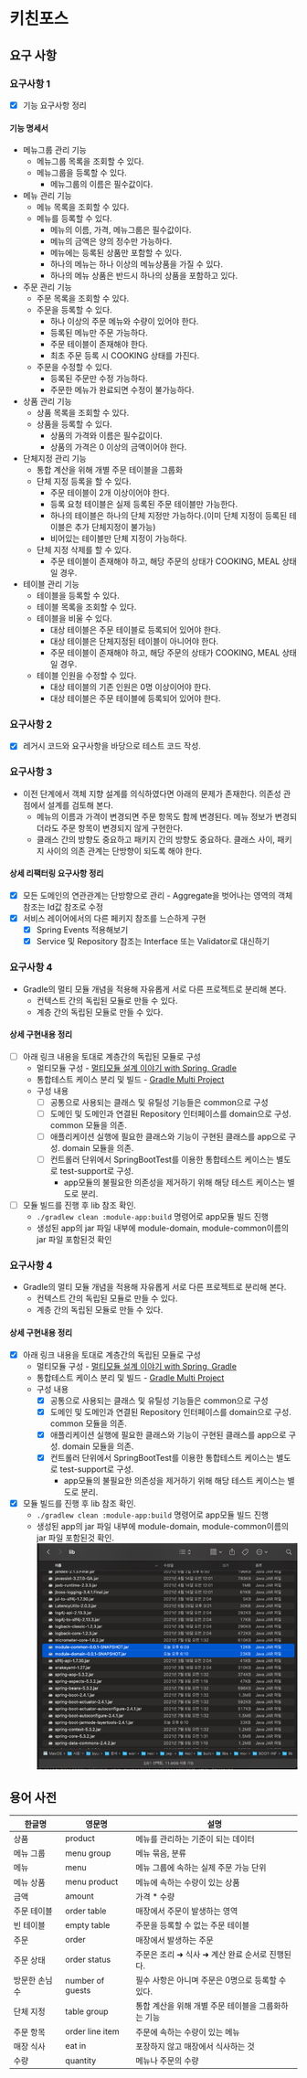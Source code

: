 # 키친포스

## 요구 사항

### 요구사항 1

- [X] 기능 요구사항 정리

#### 기능 명세서

- 메뉴그룹 관리 기능
    + 메뉴그룹 목록을 조회할 수 있다.
    + 메뉴그룹을 등록할 수 있다.
        * 메뉴그룹의 이름은 필수값이다.
- 메뉴 관리 기능
    + 메뉴 목록을 조회할 수 있다.
    + 메뉴를 등록할 수 있다.
        * 메뉴의 이름, 가격, 메뉴그룹은 필수값이다.
        * 메뉴의 금액은 양의 정수만 가능하다.
        * 메뉴에는 등록된 상품만 포함할 수 있다.
        * 하나의 메뉴는 하나 이상의 메뉴상품을 가질 수 있다.
        * 하나의 메뉴 상품은 반드시 하나의 상품을 포함하고 있다.
- 주문 관리 기능
    + 주문 목록을 조회할 수 있다.
    + 주문을 등록할 수 있다.
        * 하나 이상의 주문 메뉴와 수량이 있어야 한다.
        * 등록된 메뉴만 주문 가능하다.
        * 주문 테이블이 존재해야 한다.
        * 최초 주문 등록 시 COOKING 상태를 가진다.
    + 주문을 수정할 수 있다.
        * 등록된 주문만 수정 가능하다.
        * 주문한 메뉴가 완료되면 수정이 불가능하다.
- 상품 관리 기능
    + 상품 목록을 조회할 수 있다.
    + 상품을 등록할 수 있다.
        * 상품의 가격와 이름은 필수값이다.
        * 상품의 가격은 0 이상의 금액이어야 한다.
- 단체지정 관리 기능
    + 통합 계산을 위해 개별 주문 테이블을 그룹화
    + 단체 지정 등록을 할 수 있다.
        * 주문 테이블이 2개 이상이어야 한다.
        * 등록 요청 테이블은 실제 등록된 주문 테이블만 가능한다.
        * 하나의 테이블은 하나의 단체 지정만 가능하다.(이미 단체 지정이 등록된 테이블은 추가 단체지정이 불가능)
        * 비어있는 테이블만 단체 지정이 가능하다.
    + 단체 지정 삭제를 할 수 있다.
        * 주문 테이블이 존재해야 하고, 해당 주문의 상태가 COOKING, MEAL 상태일 경우.
- 테이블 관리 기능
    + 테이블을 등록할 수 있다.
    + 테이블 목록을 조회할 수 있다.
    + 테이블을 비울 수 있다.
        * 대상 테이블은 주문 테이블로 등록되어 있어야 한다.
        * 대상 테이블은 단체지정된 테이블이 아니어야 한다.
        * 주문 테이블이 존재해야 하고, 해당 주문의 상태가 COOKING, MEAL 상태일 경우.
    + 테이블 인원을 수정할 수 있다.
        * 대상 테이블의 기존 인원은 0명 이상이어야 한다.
        * 대상 테이블은 주문 테이블에 등록되어 있어야 한다.

### 요구사항 2

- [X] 레거시 코드와 요구사항을 바당으로 테스트 코드 작성.

### 요구사항 3
- 이전 단계에서 객체 지향 설계를 의식하였다면 아래의 문제가 존재한다. 의존성 관점에서 설계를 검토해 본다.
    + 메뉴의 이름과 가격이 변경되면 주문 항목도 함께 변경된다. 메뉴 정보가 변경되더라도 주문 항목이 변경되지 않게 구현한다.
    + 클래스 간의 방향도 중요하고 패키지 간의 방향도 중요하다. 클래스 사이, 패키지 사이의 의존 관계는 단방향이 되도록 해야 한다.
    
#### 상세 리팩터링 요구사항 정리
- [X] 모든 도메인의 연관관계는 단방향으로 관리 - Aggregate을 벗어나는 영역의 객체 참조는 Id값 참조로 수정
- [X] 서비스 레이어에서의 다른 페키지 참조를 느슨하게 구현
    - [X] Spring Events 적용해보기
    - [X] Service 및 Repository 참조는 Interface 또는 Validator로 대신하기

### 요구사항 4
- Gradle의 멀티 모듈 개념을 적용해 자유롭게 서로 다른 프로젝트로 분리해 본다.
    - 컨텍스트 간의 독립된 모듈로 만들 수 있다.
    - 계층 간의 독립된 모듈로 만들 수 있다.

#### 상세 구현내용 정리
- [ ] 아래 링크 내용을 토대로 계층간의 독립된 모듈로 구성
    - 멀티모듈 구성 - [멀티모듈 설계 이야기 with Spring, Gradle](https://techblog.woowahan.com/2637/)
    - 통합테스트 케이스 분리 및 빌드 - [Gradle Multi Project](https://kwonnam.pe.kr/wiki/gradle/multiproject)
    - 구성 내용
        + [ ] 공통으로 사용되는 클래스 및 유틸성 기능들은 common으로 구성
        + [ ] 도메인 및 도메인과 연결된 Repository 인터페이스를 domain으로 구성. common 모듈을 의존.
        + [ ] 애플리케이션 실행에 필요한 클래스와 기능이 구현된 클래스를 app으로 구성. domain 모듈을 의존.
        + [ ] 컨트롤러 단위에서 SpringBootTest를 이용한 통합테스트 케이스는 별도로 test-support로 구성.
            - app모듈의 불필요한 의존성을 제거하기 위해 해당 테스트 케이스는 별도로 분리.
- [ ] 모듈 빌드를 진행 후 lib 참조 확인.
    - `./gradlew clean :module-app:build` 명령어로 app모듈 빌드 진행
    - 생성된 app의 jar 파일 내부에 module-domain, module-common이름의 jar 파일 포함된것 확인


### 요구사항 4
- Gradle의 멀티 모듈 개념을 적용해 자유롭게 서로 다른 프로젝트로 분리해 본다.
    - 컨텍스트 간의 독립된 모듈로 만들 수 있다.
    - 계층 간의 독립된 모듈로 만들 수 있다.

#### 상세 구현내용 정리
- [X] 아래 링크 내용을 토대로 계층간의 독립된 모듈로 구성
    - 멀티모듈 구성 - [멀티모듈 설계 이야기 with Spring, Gradle](https://techblog.woowahan.com/2637/)
    - 통합테스트 케이스 분리 및 빌드 - [Gradle Multi Project](https://kwonnam.pe.kr/wiki/gradle/multiproject)
    - 구성 내용
        + [X] 공통으로 사용되는 클래스 및 유틸성 기능들은 common으로 구성
        + [X] 도메인 및 도메인과 연결된 Repository 인터페이스를 domain으로 구성. common 모듈을 의존.
        + [X] 애플리케이션 실행에 필요한 클래스와 기능이 구현된 클래스를 app으로 구성. domain 모듈을 의존.
        + [X] 컨트롤러 단위에서 SpringBootTest를 이용한 통합테스트 케이스는 별도로 test-support로 구성.
            - app모듈의 불필요한 의존성을 제거하기 위해 해당 테스트 케이스는 별도로 분리.
- [X] 모듈 빌드를 진행 후 lib 참조 확인.
    - `./gradlew clean :module-app:build` 명령어로 app모듈 빌드 진행
    - 생성된 app의 jar 파일 내부에 module-domain, module-common이름의 jar 파일 포함된것 확인.
    ![img.png](result.png)

## 용어 사전

| 한글명 | 영문명 | 설명 |
| --- | --- | --- |
| 상품 | product | 메뉴를 관리하는 기준이 되는 데이터 |
| 메뉴 그룹 | menu group | 메뉴 묶음, 분류 |
| 메뉴 | menu | 메뉴 그룹에 속하는 실제 주문 가능 단위 |
| 메뉴 상품 | menu product | 메뉴에 속하는 수량이 있는 상품 |
| 금액 | amount | 가격 * 수량 |
| 주문 테이블 | order table | 매장에서 주문이 발생하는 영역 |
| 빈 테이블 | empty table | 주문을 등록할 수 없는 주문 테이블 |
| 주문 | order | 매장에서 발생하는 주문 |
| 주문 상태 | order status | 주문은 조리 ➜ 식사 ➜ 계산 완료 순서로 진행된다. |
| 방문한 손님 수 | number of guests | 필수 사항은 아니며 주문은 0명으로 등록할 수 있다. |
| 단체 지정 | table group | 통합 계산을 위해 개별 주문 테이블을 그룹화하는 기능 |
| 주문 항목 | order line item | 주문에 속하는 수량이 있는 메뉴 |
| 매장 식사 | eat in | 포장하지 않고 매장에서 식사하는 것 |
| 수량 | quantity | 메뉴나 주문의 수량 |
